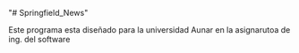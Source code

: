 "# Springfield_News" 

Este programa esta diseñado para la universidad Aunar en la asignarutoa de ing. del software
